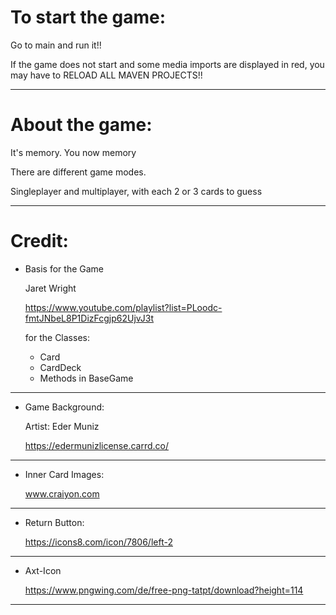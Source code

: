 To start the game:
=
Go to main and run it!!

If the game does not start and some media imports are displayed in red,
you may have to RELOAD ALL MAVEN PROJECTS!!

**************************
About the game:
=
It's memory. You now memory

There are different game modes.

Singleplayer and multiplayer, with each 2 or 3 cards to guess

**************************************************
Credit:
=
* Basis for the Game

  Jaret Wright

  https://www.youtube.com/playlist?list=PLoodc-fmtJNbeL8P1DizFcgjp62UjvJ3t
  
  for the Classes:
  * Card
  * CardDeck
  * Methods in BaseGame
  
***

* Game Background:

    Artist:
    Eder Muniz
    
    https://edermunizlicense.carrd.co/
***

* Inner Card Images:

    www.craiyon.com
***

* Return Button:

    https://icons8.com/icon/7806/left-2
***

* Axt-Icon

    https://www.pngwing.com/de/free-png-tatpt/download?height=114
***